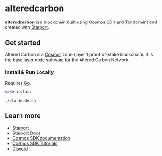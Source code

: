 # alteredcarbon
**alteredcarbon** is a blockchain built using Cosmos SDK and Tendermint and created with [Starport](https://github.com/tendermint/starport).

## Get started

Altered Carbon is a [Cosmos](https://cosmos.network) zone (layer 1 proof-of-stake blockchain). It is the base layer node software for the Altered Carbon Network.
### Install & Run Locally

Requires [Go](https://golang.org/doc/install).

```sh
make install

./startnode.sh
```
## Learn more

- [Starport](https://github.com/tendermint/starport)
- [Starport Docs](https://docs.starport.network)
- [Cosmos SDK documentation](https://docs.cosmos.network)
- [Cosmos SDK Tutorials](https://tutorials.cosmos.network)
- [Discord](https://discord.gg/cosmosnetwork)
